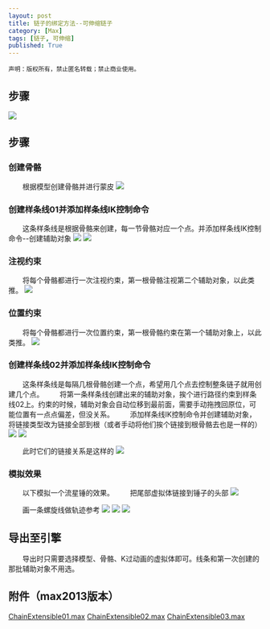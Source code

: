 ```yaml
---
layout: post
title: 链子的绑定方法--可伸缩链子
category: [Max]
tags: [链子, 可伸缩]
published: True
---
```



`声明：版权所有，禁止匿名转载；禁止商业使用。`


## 步骤

<left>
<img src="http://p3z86zaop.bkt.clouddn.com/ArtTools01.png">
</left>

<br>


## 步骤
### 创建骨骼
　　根据模型创建骨骼并进行蒙皮
<left>
<img src="http://p3z86zaop.bkt.clouddn.com/ChainExtensible01.png">
</left>

### 创建样条线01并添加样条线IK控制命令
　　这条样条线是根据骨骼来创建，每一节骨骼对应一个点。并添加样条线IK控制命令--创建辅助对象
<left>
<img src="http://p3z86zaop.bkt.clouddn.com/ChainExtensible02.png">
</left>
<left>
<img src="http://p3z86zaop.bkt.clouddn.com/ChainExtensible03.png">
</left>

### 注视约束
　　将每个骨骼都进行一次注视约束，第一根骨骼注视第二个辅助对象，以此类推。
<left>
<img src="http://p3z86zaop.bkt.clouddn.com/ChainExtensible04.png">
</left>

### 位置约束
　　将每个骨骼都进行一次位置约束，第一根骨骼约束在第一个辅助对象上，以此类推。
<left>
<img src="http://p3z86zaop.bkt.clouddn.com/ChainExtensible05.png">
</left>

### 创建样条线02并添加样条线IK控制命令
　　这条样条线是每隔几根骨骼创建一个点，希望用几个点去控制整条链子就用创建几个点。
　　将第一条样条线创建出来的辅助对象，挨个进行路径约束到样条线02上。约束的时候，辅助对象会自动位移到最前面，需要手动拖拽回原位，可能位置有一点点偏差，但没关系。
　　添加样条线IK控制命令并创建辅助对象，将链接类型改为链接全部到根（或者手动将他们挨个链接到根骨骼去也是一样的）
<left>
<img src="http://p3z86zaop.bkt.clouddn.com/ChainExtensible06.png">
</left>
<left>
<img src="http://p3z86zaop.bkt.clouddn.com/ChainExtensible07.png">
</left>

　　此时它们的链接关系是这样的
<left>
<img src="http://p3z86zaop.bkt.clouddn.com/ChainExtensible08.png">
</left>

### 模拟效果
　　以下模拟一个流星锤的效果。
　　把尾部虚拟体链接到锤子的头部
<left>
<img src="http://p3z86zaop.bkt.clouddn.com/ChainExtensible09.png">
</left>

　　画一条螺旋线做轨迹参考
<left>
<img src="http://p3z86zaop.bkt.clouddn.com/ChainExtensible10.png">
</left>
<left>
<img src="http://p3z86zaop.bkt.clouddn.com/ChainExtensible01.gif">
</left>
<left>
<img src="http://p3z86zaop.bkt.clouddn.com/ChainExtensible02.gif">
</left>


## 导出至引擎
　　导出时只需要选择模型、骨骼、K过动画的虚拟体即可。线条和第一次创建的那批辅助对象不用选。


## 附件（max2013版本）

[ChainExtensible01.max](http://p3z86zaop.bkt.clouddn.com/ChainExtensible01.max)
[ChainExtensible02.max](http://p3z86zaop.bkt.clouddn.com/ChainExtensible02.max)
[ChainExtensible03.max](http://p3z86zaop.bkt.clouddn.com/ChainExtensible03.max)
